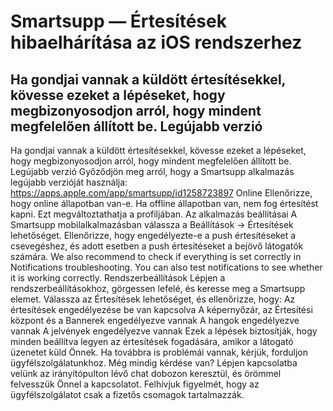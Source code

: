# Smartsupp — Értesítések hibaelhárítása az iOS rendszerhez
## Ha gondjai vannak a küldött értesítésekkel, kövesse ezeket a lépéseket, hogy megbizonyosodjon arról, hogy mindent megfelelően állított be. Legújabb verzió 
Ha gondjai vannak a küldött értesítésekkel, kövesse ezeket a lépéseket, hogy megbizonyosodjon arról, hogy mindent megfelelően állított be.
Legújabb verzió
Győződjön meg arról, hogy a Smartsupp alkalmazás legújabb verzióját használja: https://apps.apple.com/app/smartsupp/id1258723897
Online
Ellenőrizze, hogy online állapotban van-e. Ha offline állapotban van, nem fog értesítést kapni. Ezt megváltoztathatja a profiljában.
Az alkalmazás beállításai
A Smartsupp mobilalkalmazásban válassza a Beállítások -> Értesítések lehetőséget. Ellenőrizze, hogy engedélyezte-e a push értesítéseket a csevegéshez, és adott esetben a push értesítéseket a bejövő látogatók számára.
We also recommend to check if everything is set correctly in Notifications troubleshooting. You can also test notifications to see whether it is working correctly.
Rendszerbeállítások
Lépjen a rendszerbeállításokhoz, görgessen lefelé, és keresse meg a Smartsupp elemet. Válassza az Értesítések lehetőséget, és ellenőrizze, hogy:
Az értesítések engedélyezése be van kapcsolva
A képernyőzár, az Értesítési központ és a Bannerek engedélyezve vannak
A hangok engedélyezve vannak
A jelvények engedélyezve vannak
Ezek a lépések biztosítják, hogy minden beállítva legyen az értesítések fogadására, amikor a látogató üzenetet küld Önnek. Ha továbbra is problémái vannak, kérjük, forduljon ügyfélszolgálatunkhoz.
Még mindig kérdése van? Lépjen kapcsolatba velünk az irányítópulton lévő chat dobozon keresztül, és örömmel felvesszük Önnel a kapcsolatot. Felhívjuk figyelmét, hogy az ügyfélszolgálatot csak a fizetős csomagok tartalmazzák.

